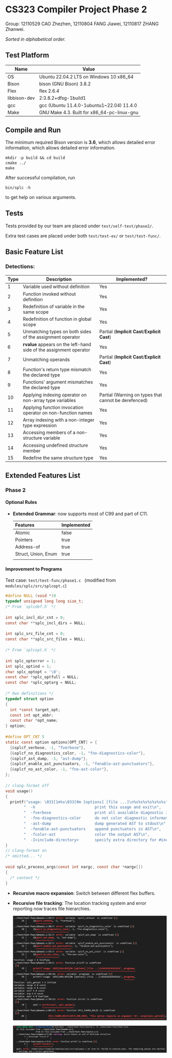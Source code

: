 # CS323 Compiler Project Phase 2

Group: 12110529 CAO Zhezhen, 12110804 FANG Jiawei, 12110817 ZHANG Zhanwei.

*Sorted in alphabetical order.*



## Test Platform

| Name         | Value                                       |
| ------------ | ------------------------------------------- |
| OS           | Ubuntu 22.04.2 LTS on Windows 10 x86_64     |
| Bison        | bison (GNU Bison) 3.8.2                     |
| Flex         | flex 2.6.4                                  |
| libbison-dev | 2:3.8.2+dfsg-1build1                        |
| gcc          | gcc (Ubuntu 11.4.0-1ubuntu1~22.04) 11.4.0   |
| Make         | GNU Make 4.3. Built for x86_64-pc-linux-gnu |


## Compile and Run

The minimum required Bison version is **3.6**, which allows detailed error information, which allows detailed error information.

```shell
mkdir -p build && cd build
cmake ../
make
```

After successful compilation, run

```shell
bin/splc -h
```
to get help on various arguments.

## Tests

Tests provided by our team are placed under `test/self-test/phase2/`.

Extra test cases are placed under both `test/test-ex/` or `test/test-func/`.

## Basic Feature List

### Detections:

| Type | Description                                                  | Implemented?                                         |
| ---- | ------------------------------------------------------------ | ---------------------------------------------------- |
| 1    | Variable used without definition                             | Yes                                                  |
| 2    | Function invoked without definition                          | Yes                                                  |
| 3    | Redefinition of variable in the same scope                   | Yes                                                  |
| 4    | Redefinition of function in global scope                     | Yes                                                  |
| 5    | Unmatching types on both sides of the assignment operator    | Partial (**Implicit Cast**/**Explicit Cast**)        |
| 6    | **rvalue** appears on the left-hand side of the assignment operator | Yes                                                  |
| 7    | Unmatching operands                                          | Partial (**Implicit Cast**/**Explicit Cast**)        |
| 8    | Function's return type mismatch the declared type            | Yes                                                  |
| 9    | Functions' argument mismatches the declared type             | Yes                                                  |
| 10   | Applying indexing operator on non-array type variables       | Partial (Warning on types that cannot be derefenced) |
| 11   | Applying function invocation operator on non-function names  | Yes                                                  |
| 12   | Array indexing with a non-integer type expression            | Yes                                                  |
| 13   | Accessing members of a non-structure variable                | Yes                                                  |
| 14   | Accessing undefined structure member                         | Yes                                                  |
| 15   | Redefine the same structure type                             | Yes                                                  |




## Extended Features List

### Phase 2

#### Optional Rules



- **Extended Grammar**: now supports most of C99 and part of C11.

  | Features            | Implemented |
  | ------------------- | ----------- |
  | Atomic              | false       |
  | Pointers            | true        |
  | Address-of          | true        |
  | Struct, Union, Enum | true        |
  |                     |             |

  

#### Improvement to Programs

Test case:  `test/test-func/phase1.c ` (modified from `modules/splc/src/splcopt.c`)

```c
#define NULL (void *)0
typedef unsigned long long size_t;
/* From `splcdef.h` */

int splc_incl_dir_cnt = 0;
const char **splc_incl_dirs = NULL;

int splc_src_file_cnt = 0;
const char **splc_src_files = NULL;

/* From `splcopt.h` */

int splc_opterror = 1;
int splc_optind = 1;
char splc_optopt = '\0';
const char *splc_optfull = NULL;
const char *splc_optarg = NULL;

/* Own definitions */
typedef struct option
{
  int *const target_opt;
  const int opt_abbr;
  const char *opt_name;
} option;

#define OPT_CNT 5
static const option options[OPT_CNT] = {
  {&splcf_verbose, -1, "fverbose"},
  {&splcf_no_diagnostics_color, -1, "fno-diagnostics-color"},
  {&splcf_ast_dump, -1, "ast-dump"},
  {&splcf_enable_ast_punctuators, -1, "fenable-ast-punctuators"},
  {&splcf_no_ast_color, -1, "fno-ast-color"},
};

// clang-format off
void usage()
{
  printf("usage: \033[1m%s\033[0m [options] [file ...]\n%s%s%s%s%s%s%s", progname,
        "  -h                          print this usage and exit\n",
        "  -fverbose                   print all available diagnostic information\n",
        "  -fno-diagnostics-color      do not color diagnostic information\n",
        "  -ast-dump                   dump generated AST to stdout\n",
        "  -fenable-ast-punctuators    append punctuators in AST\n",
        "  -fcolor-ast                 color the output AST\n",
        "  -I<include-directory>       specify extra directory for #include search\n");
}
// clang-format on
/* omitted... */

void splc_process_args(const int nargc, const char *nargv[])
{
  /* content */
}
```

- **Recursive macro expansion**: Switch between different flex buffers.

- **Recursive file tracking**: The location tracking system and error reporting now traces file hierarchies.

  ![image-20231203112152427](../images/img-3.png)

  ![image-20231203112152427](../images/img-4.png)